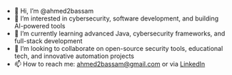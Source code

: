 - 👋 Hi, I’m @ahmed2bassam  
- 👀 I’m interested in cybersecurity, software development, and building AI-powered tools  
- 🌱 I’m currently learning advanced Java, cybersecurity frameworks, and full-stack development  
- 💞️ I’m looking to collaborate on open-source security tools, educational tech, and innovative automation projects  
- 📫 How to reach me: ahmed2bassam@gmail.com or via [LinkedIn](https://www.linkedin.com/in/ahmed-said-878820252)  


<!---
ahmed2bassam/ahmed2bassam is a ✨ special ✨ repository because its `README.md` (this file) appears on your GitHub profile.
You can click the Preview link to take a look at your changes.
--->
<!-- you shouldnt be able to see this-->
